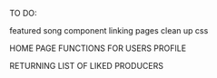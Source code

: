 TO DO:

featured song component
linking pages
clean up css

HOME PAGE FUNCTIONS FOR USERS PROFILE

RETURNING LIST OF LIKED PRODUCERS
